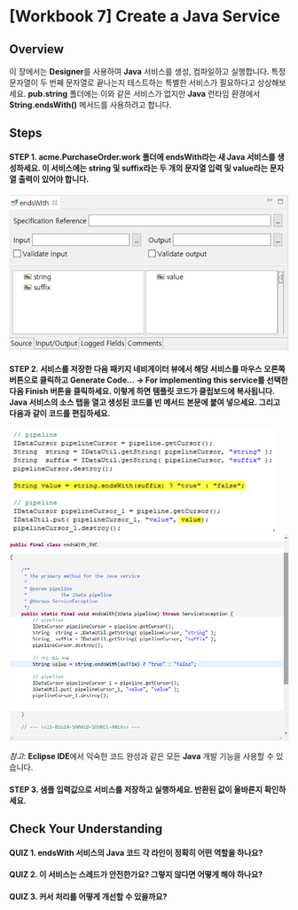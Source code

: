 # [Workbook 7] Create a Java Service

## Overview

이 장에서는 **Designer**를 사용하여 **Java** 서비스를 생성, 컴파일하고 실행합니다. 특정 문자열이 두 번째 문자열로 끝나는지 테스트하는 특별한 서비스가 필요하다고 상상해보세요. **pub.string**  폴더에는 이와 같은 서비스가 없지만 **Java** 런타임 환경에서 **String.endsWith()** 메서드를 사용하려고 합니다. 


## Steps

#### STEP 1. **acme.PurchaseOrder.work** 폴더에 **endsWith라는 새 Java 서비스를 생성하세요**. 이 서비스에는 **string** 및 **suffix**라는 두 개의 문자열 입력 및 **value**라는 문자열 출력이 있어야 합니다.   
    
   ![Untitled](%5BWorkbook%207%5D%20Create%20a%20Java%20Service%20dbc34d756ea943a2a8c1a6aaf20da91c/Untitled.png)
    

#### STEP 2. 서비스를 저장한 다음 패키지 네비게이터 뷰에서 해당 서비스를 마우스 오른쪽 버튼으로 클릭하고 **Generate Code…** -> **For implementing this service**를 선택한 다음 **Finish** 버튼을 클릭하세요. 이렇게 하면 템플릿 코드가 클립보드에 복사됩니다. **Java** 서비스의 소스 탭을 열고 생성된 코드를 빈 메서드 본문에 붙여 넣으세요. 그리고 다음과 같이 코드를 편집하세요.
   ![Untitled](%5BWorkbook%207%5D%20Create%20a%20Java%20Service%20dbc34d756ea943a2a8c1a6aaf20da91c/Untitled%201.png) 
   ![Untitled](%5BWorkbook%207%5D%20Create%20a%20Java%20Service%20dbc34d756ea943a2a8c1a6aaf20da91c/Untitled%204.png)
    
   *참고*: **Eclipse IDE**에서 익숙한 코드 완성과 같은 모든 **Java** 개발 기능을 사용할 수 있습니다.   
    

#### STEP 3. 샘플 입력값으로 서비스를 저장하고 실행하세요. 반환된 값이 올바른지 확인하세요. 


## Check Your Understanding

#### QUIZ 1. endsWith 서비스의 Java 코드 각 라인이 정확히 어떤 역할을 하나요?
#### QUIZ 2. 이 서비스는 스레드가 안전한가요? 그렇지 않다면 어떻게 해야 하나요?
#### QUIZ 3. 커서 처리를 어떻게 개선할 수 있을까요?
